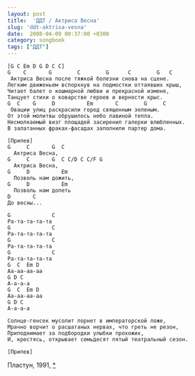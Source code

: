 ```yaml
---
layout: post
title:  'ДДТ / Актриса Весна'
slug: 'ddt-aktrisa-vesna'
date:  2008-04-09 00:37:00 +0300
category: songbook
tags: ["ДДТ"]
---
```


	[G C Em D G D C C]
	G    C       G        C        G      C        G   C
	 Актриса Весна после тяжкой болезни снова на сцене.
	Легким движеньем вспорхнув на подмостки оттаявших крыш,
	Читает балет о кошмарной любви и прекрасной измене,
	Танцует стихи о коварстве героев и верности крыс.
	G  C    G     D          Em       C        G     C
	 Овации улиц раскрасили город священным зеленым.
	От этой молитвы обрушилось небо лавиной тепла.
	Несмолкаемый визг площадей засиренил галерки влюбленных.
	В залатанных фраках-фасадах заполнили партер дома.
	
	[Припев]
	G     C       G  C
	  Актриса Весна,
	G     C       G  C C/D C C/F G
	  Актриса Весна,
	G     D          Em
	  Позволь нам дожить,
	G     D          Em
	  Позволь нам допеть
	D       C
	До весны...
	
	G             C
	Pa-та-та-та-та
	G             C
	Pa-та-та-та-та
	G             C
	Pa-та-та-та-та
	G             C
	Pa-та-та-та-та
	G  C  Em D
	Аа-аа-аа-аа
	G D C
	А-а-а-а
	G  C  Em D
	Аа-аа-аа-аа
	G D C
	А-а-а-а
	
	Солнце-генсек мусолит лорнет в императорской ложе,
	Мрачно ворчит о расшатаных нервах, что греть не резон,
	Приподнимает за подбородки улыбки прохожих,
	И, крестясь, открывает семьдесят пятый театральный сезон.
	
	[Припев]

Пластун, 1991, [*](http://www.lib.ru/KSP/shewchuk.txt)

